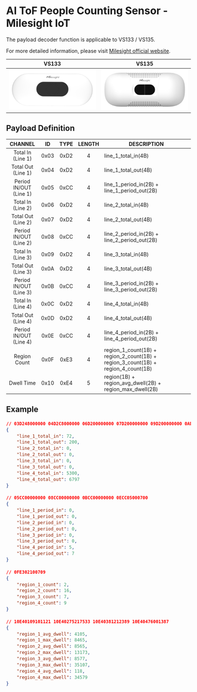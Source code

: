# AI ToF People Counting Sensor - Milesight IoT

The payload decoder function is applicable to VS133 / VS135.

For more detailed information, please visit [Milesight official website](https://www.milesight-iot.com).

|        VS133        |        VS135        |
| :-----------------: | :-----------------: |
| ![VS133](vs133.png) | ![VS135](vs135.png) |

## Payload Definition

|           CHANNEL           |  ID  | TYPE | LENGTH | DESCRIPTION                                                                       |
| :-------------------------: | :--: | :--: | :----: | --------------------------------------------------------------------------------- |
|   Total In<br />(Line 1)    | 0x03 | 0xD2 |   4    | line_1_total_in(4B)                                                               |
|   Total Out<br />(Line 1)   | 0x04 | 0xD2 |   4    | line_1_total_out(4B)                                                              |
| Period IN/OUT<br />(Line 1) | 0x05 | 0xCC |   4    | line_1_period_in(2B) + line_1_period_out(2B)                                      |
|   Total In<br />(Line 2)    | 0x06 | 0xD2 |   4    | line_2_total_in(4B)                                                               |
|   Total Out<br />(Line 2)   | 0x07 | 0xD2 |   4    | line_2_total_out(4B)                                                              |
| Period IN/OUT<br />(Line 2) | 0x08 | 0xCC |   4    | line_2_period_in(2B) + line_2_period_out(2B)                                      |
|   Total In<br />(Line 3)    | 0x09 | 0xD2 |   4    | line_3_total_in(4B)                                                               |
|   Total Out<br />(Line 3)   | 0x0A | 0xD2 |   4    | line_3_total_out(4B)                                                              |
| Period IN/OUT<br />(Line 3) | 0x0B | 0xCC |   4    | line_3_period_in(2B) + line_3_period_out(2B)                                      |
|   Total In<br />(Line 4)    | 0x0C | 0xD2 |   4    | line_4_total_in(4B)                                                               |
|   Total Out<br />(Line 4)   | 0x0D | 0xD2 |   4    | line_4_total_out(4B)                                                              |
| Period IN/OUT<br />(Line 4) | 0x0E | 0xCC |   4    | line_4_period_in(2B) + line_4_period_out(2B)                                      |
|        Region Count         | 0x0F | 0xE3 |   4    | region_1_count(1B) + region_2_count(1B) + region_3_count(1B) + region_4_count(1B) |
|         Dwell Time          | 0x10 | 0xE4 |   5    | region(1B) + region_avg_dwell(2B) + region_max_dwell(2B)                          |

## Example

```json
// 03D248000000 04D2C8000000 06D200000000 07D200000000 09D200000000 0AD200000000 0CD2B4140000 0DD28D1A0000
{
    "line_1_total_in": 72,
    "line_1_total_out": 200,
    "line_2_total_in": 0,
    "line_2_total_out": 0,
    "line_3_total_in": 0,
    "line_3_total_out": 0,
    "line_4_total_in": 5300,
    "line_4_total_out": 6797
}

// 05CC00000000 08CC00000000 0BCC00000000 0ECC05000700
{
    "line_1_period_in": 0,
    "line_1_period_out": 0,
    "line_2_period_in": 0,
    "line_2_period_out": 0,
    "line_3_period_in": 0,
    "line_3_period_out": 0,
    "line_4_period_in": 5,
    "line_4_period_out": 7
}

// 0FE302100709
{
    "region_1_count": 2,
    "region_2_count": 16,
    "region_3_count": 7,
    "region_4_count": 9
}

// 10E40109101121 10E40275217533 10E40381212389 10E40476001387
{
    "region_1_avg_dwell": 4105,
    "region_1_max_dwell": 8465,
    "region_2_avg_dwell": 8565,
    "region_2_max_dwell": 13173,
    "region_3_avg_dwell": 8577,
    "region_3_max_dwell": 35107,
    "region_4_avg_dwell": 118,
    "region_4_max_dwell": 34579
}
```
